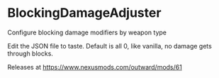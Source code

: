 # BlockingDamageAdjuster
Configure blocking damage modifiers by weapon type

Edit the JSON file to taste.  Default is all 0, like vanilla, no damage gets through blocks.

Releases at
https://www.nexusmods.com/outward/mods/61
